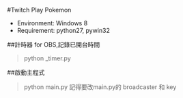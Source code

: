 #Twitch Play Pokemon
* Environment: Windows 8 
* Requirement: python27, pywin32

##計時器 for OBS,記錄已開台時間
> python _timer.py

##啟動主程式
> python main.py
記得要改main.py的 broadcaster 和 key
